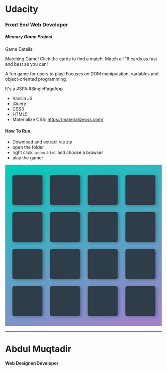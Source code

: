 # Udacity
### Front End Web Developer
##### Memory Game Project

Game Details: 

Matching Game! Click the cards to find a match. Match all 16 cards as fast and best as you can! <br/>

A fun game for users to play! Focuses on DOM manipulation, variables and object-oriented programming.

It's a \#SPA \#SinglePageApp

* Vanilla JS
* jQuery
* CSS3
* HTML5
* Materialize CSS: https://materializecss.com/

#### How To Run

* Download and extract via zip
* open the folder
* right click `index.html` and choose a browser
* play the game!



![Memory Game](img/memory-game-logo.jpg)

---

# Abdul Muqtadir
#### Web Designer/Developer
